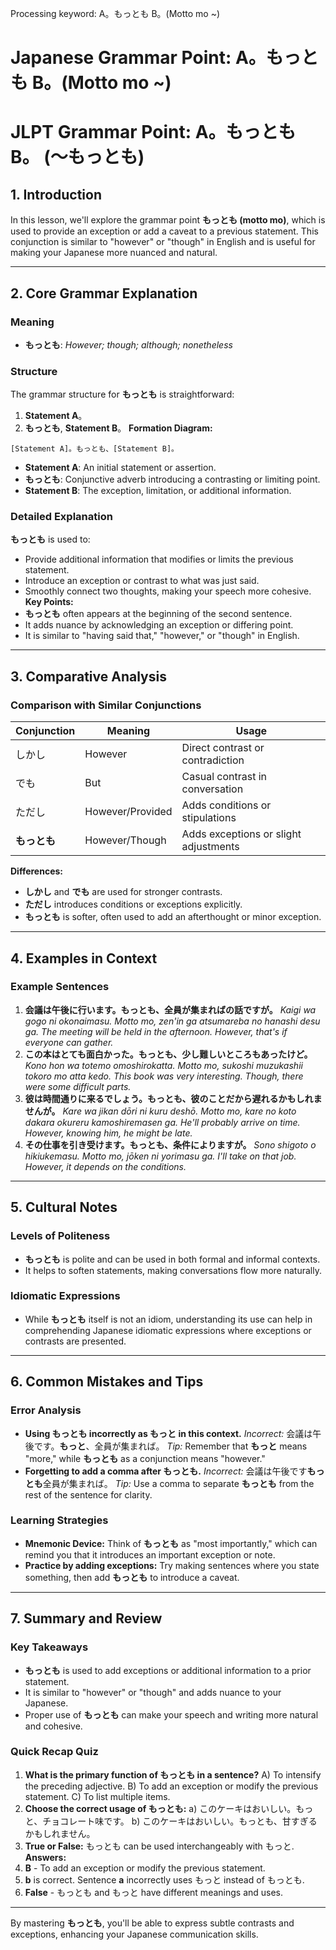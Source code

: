 Processing keyword: A。もっとも B。(Motto mo ~)
# Japanese Grammar Point: A。もっとも B。(Motto mo ~)
# JLPT Grammar Point: A。もっとも B。 (～もっとも)
## 1. Introduction
In this lesson, we'll explore the grammar point **もっとも (motto mo)**, which is used to provide an exception or add a caveat to a previous statement. This conjunction is similar to "however" or "though" in English and is useful for making your Japanese more nuanced and natural.

---
## 2. Core Grammar Explanation
### Meaning
- **もっとも**: *However; though; although; nonetheless*
### Structure
The grammar structure for **もっとも** is straightforward:
1. **Statement A**。
2. **もっとも**, **Statement B**。
**Formation Diagram:**
```plaintext
[Statement A]。もっとも、[Statement B]。
```
- **Statement A**: An initial statement or assertion.
- **もっとも**: Conjunctive adverb introducing a contrasting or limiting point.
- **Statement B**: The exception, limitation, or additional information.
### Detailed Explanation
**もっとも** is used to:
- Provide additional information that modifies or limits the previous statement.
- Introduce an exception or contrast to what was just said.
- Smoothly connect two thoughts, making your speech more cohesive.
**Key Points:**
- **もっとも** often appears at the beginning of the second sentence.
- It adds nuance by acknowledging an exception or differing point.
- It is similar to "having said that," "however," or "though" in English.
---
## 3. Comparative Analysis
### Comparison with Similar Conjunctions
| Conjunction | Meaning          | Usage                                     |
|-------------|------------------|-------------------------------------------|
| しかし      | However          | Direct contrast or contradiction          |
| でも        | But              | Casual contrast in conversation           |
| ただし      | However/Provided | Adds conditions or stipulations           |
| **もっとも**| However/Though   | Adds exceptions or slight adjustments     |
**Differences:**
- **しかし** and **でも** are used for stronger contrasts.
- **ただし** introduces conditions or exceptions explicitly.
- **もっとも** is softer, often used to add an afterthought or minor exception.
---
## 4. Examples in Context
### Example Sentences
1. **会議は午後に行います。もっとも、全員が集まればの話ですが。**
   *Kaigi wa gogo ni okonaimasu. Motto mo, zen'in ga atsumareba no hanashi desu ga.*
   *The meeting will be held in the afternoon. However, that's if everyone can gather.*
2. **この本はとても面白かった。もっとも、少し難しいところもあったけど。**
   *Kono hon wa totemo omoshirokatta. Motto mo, sukoshi muzukashii tokoro mo atta kedo.*
   *This book was very interesting. Though, there were some difficult parts.*
3. **彼は時間通りに来るでしょう。もっとも、彼のことだから遅れるかもしれませんが。**
   *Kare wa jikan dōri ni kuru deshō. Motto mo, kare no koto dakara okureru kamoshiremasen ga.*
   *He'll probably arrive on time. However, knowing him, he might be late.*
4. **その仕事を引き受けます。もっとも、条件によりますが。**
   *Sono shigoto o hikiukemasu. Motto mo, jōken ni yorimasu ga.*
   *I'll take on that job. However, it depends on the conditions.*
---
## 5. Cultural Notes
### Levels of Politeness
- **もっとも** is polite and can be used in both formal and informal contexts.
- It helps to soften statements, making conversations flow more naturally.
### Idiomatic Expressions
- While **もっとも** itself is not an idiom, understanding its use can help in comprehending Japanese idiomatic expressions where exceptions or contrasts are presented.
---
## 6. Common Mistakes and Tips
### Error Analysis
- **Using もっとも incorrectly as もっと in this context.**
  *Incorrect:* 会議は午後です。**もっと**、全員が集まれば。
  *Tip:* Remember that **もっと** means "more," while **もっとも** as a conjunction means "however."
- **Forgetting to add a comma after もっとも.**
  *Incorrect:* 会議は午後です**もっとも**全員が集まれば。
  *Tip:* Use a comma to separate **もっとも** from the rest of the sentence for clarity.
### Learning Strategies
- **Mnemonic Device:**
  Think of **もっとも** as "most importantly," which can remind you that it introduces an important exception or note.
- **Practice by adding exceptions:**
  Try making sentences where you state something, then add **もっとも** to introduce a caveat.
---
## 7. Summary and Review
### Key Takeaways
- **もっとも** is used to add exceptions or additional information to a prior statement.
- It is similar to "however" or "though" and adds nuance to your Japanese.
- Proper use of **もっとも** can make your speech and writing more natural and cohesive.
### Quick Recap Quiz
1. **What is the primary function of もっとも in a sentence?**
   A) To intensify the preceding adjective.
   B) To add an exception or modify the previous statement.
   C) To list multiple items.
2. **Choose the correct usage of もっとも:**
   a) このケーキはおいしい。もっと、チョコレート味です。
   b) このケーキはおいしい。もっとも、甘すぎるかもしれません。
3. **True or False:** もっとも can be used interchangeably with もっと.
**Answers:**
1. **B** - To add an exception or modify the previous statement.
2. **b** is correct. Sentence **a** incorrectly uses もっと instead of もっとも.
3. **False** - もっとも and もっと have different meanings and uses.
---
By mastering **もっとも**, you'll be able to express subtle contrasts and exceptions, enhancing your Japanese communication skills.
